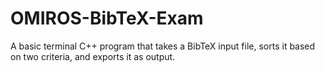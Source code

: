 # OMIROS-BibTeX-Exam
A basic terminal C++ program that takes a BibTeX input file, sorts it based on two criteria, and exports it as output.
